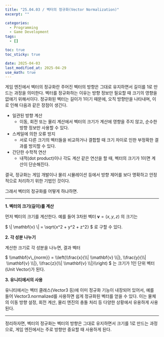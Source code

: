 ```yaml
---
title: "25.04.03 / 벡터의 정규화(Vector Normalization)"
excerpt: ""

categories:
  - Programming
  - Game Development
tags:
  - []

toc: true
toc_sticky: true

date: 2025-04-03
last_modified_at: 2025-04-29
use_math: true
---
```


게임 엔진에서 벡터의 정규화란 주어진 벡터의 방향은 그대로 유지하면서 길이를 1로 만드는 과정을 의미한다. 벡터를 정규화하는 이유는 방향 정보만 필요할 때 크기의 영향을 없애기 위해서이다. 정규화된 벡터는 길이가 1이기 때문에, 오직 방향만을 나타내며, 이로 인해 다음과 같은 장점이 생긴다.

- 일관된 방향 계산
  - 이동, 회전 또는 물리 계산에서 벡터의 크기가 계산에 영향을 주지 않고, 순수한 방향 정보만 사용할 수 있다.
- 스케일에 의한 오류 방지
  - 서로 다른 크기의 벡터들을 비교하거나 결합할 때 크기 차이로 인한 부정확한 결과를 방지할 수 있다.
- 간단한 수학적 연산
  - 내적(dot product)이나 각도 계산 같은 연산을 할 때, 벡터의 크기가 1이면 계산이 단순해진다.

결국, 정규화는 게임 개발이나 물리 시뮬레이션 등에서 방향 제어를 보다 명확하고 안정적으로 처리하기 위한 기법인 것이다.

그래서 벡터의 정규화를 어떻게 하냐하면.

---

**1\. 벡터의 크기(길이)를 계산**

먼저 벡터의 크기를 계산한다. 예를 들어 3차원 벡터 $ \mathbf{v} = (x, y, z)$ 의 크기는

$ \\| \\mathbf{v} \\| = \\sqrt{x^2 + y^2 + z^2} $ 로 구할 수 있다.

**2\. 각 성분 나누기**

계산한 크기로 각 성분을 나누면, 결과 벡터

$ \\mathbf{v\_{norm}} = \\left(\\frac{x}{\\| \\mathbf{v} \\|}, \\frac{y}{\\| \\mathbf{v} \\|}, \\frac{z}{\\| \\mathbf{v} \\|}\\right) $ 는 크기가 1인 단위 벡터(Unit Vector)가 된다.

**3\. 유니티에서의 사용**

유니티에서는 벡터 클래스(Vector3 등)에 이미 정규화 기능이 내장되어 있어서, 예를 들어 Vector3.normalized를 사용하면 쉽게 정규화된 벡터를 얻을 수 있다. 이는 물체의 이동 방향 설정, 회전 계산, 물리 엔진의 충돌 처리 등 다양한 상황에서 유용하게 사용된다.

---

정리하자면, 벡터의 정규화는 벡터의 방향은 그대로 유지하면서 크기를 1로 만드는 과정으로, 게임 엔진에서는 주로 방향만 중요할 때 사용하게 된다.
